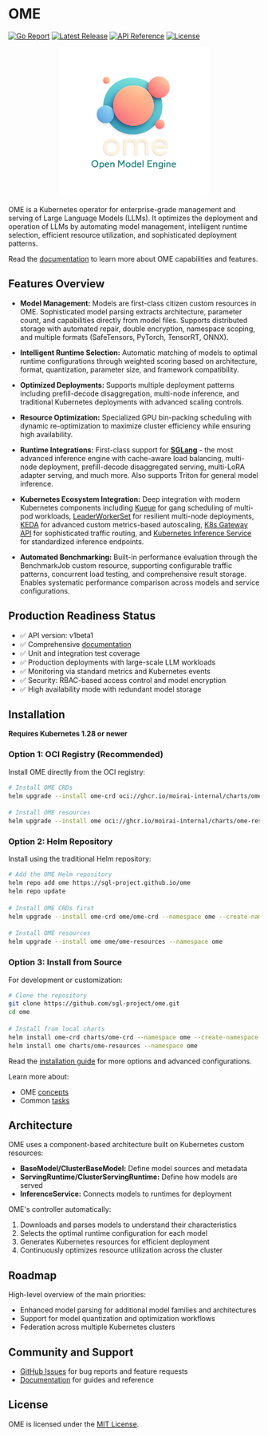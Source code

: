 # OME

[![Go Report](https://goreportcard.com/badge/github.com/sgl-project/ome)](https://goreportcard.com/report/github.com/sgl-project/ome)
[![Latest Release](https://img.shields.io/github/v/release/sgl-project/ome?include_prereleases)](https://github.com/sgl-project/ome/releases/latest)
[![API Reference](https://img.shields.io/badge/API-v1beta1-blue)](https://sgl-project.github.io/ome/docs/reference/ome.v1beta1/)
[![License](https://img.shields.io/badge/License-MIT-green.svg)](LICENSE)

<div align="center">
  <a href="https://github.com/sgl-project/ome">
    <img src="site/assets/icons/logo-clear-background.png" alt="OME Logo" width="300" height="auto" style="max-width: 100%;">
  </a>
</div>

OME is a Kubernetes operator for enterprise-grade management and serving of Large Language Models (LLMs). It optimizes the deployment and operation of LLMs by automating model management, intelligent runtime selection, efficient resource utilization, and sophisticated deployment patterns.

Read the [documentation](https://sgl-project.github.io/ome/docs/) to learn more about OME capabilities and features.

## Features Overview

- **Model Management:** Models are first-class citizen custom resources in OME. Sophisticated model parsing extracts architecture, parameter count, and capabilities directly from model files. Supports distributed storage with automated repair, double encryption, namespace scoping, and multiple formats (SafeTensors, PyTorch, TensorRT, ONNX).

- **Intelligent Runtime Selection:** Automatic matching of models to optimal runtime configurations through weighted scoring based on architecture, format, quantization, parameter size, and framework compatibility.

- **Optimized Deployments:** Supports multiple deployment patterns including prefill-decode disaggregation, multi-node inference, and traditional Kubernetes deployments with advanced scaling controls.

- **Resource Optimization:** Specialized GPU bin-packing scheduling with dynamic re-optimization to maximize cluster efficiency while ensuring high availability.

- **Runtime Integrations:** First-class support for [**SGLang**](https://github.com/sgl-project/sglang) - the most advanced inference engine with cache-aware load balancing, multi-node deployment, prefill-decode disaggregated serving, multi-LoRA adapter serving, and much more. Also supports Triton for general model inference.

- **Kubernetes Ecosystem Integration:** Deep integration with modern Kubernetes components including [Kueue](https://kueue.sigs.k8s.io/) for gang scheduling of multi-pod workloads, [LeaderWorkerSet](https://github.com/kubernetes-sigs/lws) for resilient multi-node deployments, [KEDA](https://keda.sh/) for advanced custom metrics-based autoscaling, [K8s Gateway API](https://gateway-api.sigs.k8s.io/) for sophisticated traffic routing, and [Kubernetes Inference Service](https://github.com/kubernetes-sigs/isis) for standardized inference endpoints.

- **Automated Benchmarking:** Built-in performance evaluation through the BenchmarkJob custom resource, supporting configurable traffic patterns, concurrent load testing, and comprehensive result storage. Enables systematic performance comparison across models and service configurations.

## Production Readiness Status

- ✅ API version: v1beta1
- ✅ Comprehensive [documentation](https://sgl-project.github.io/ome/docs/)
- ✅ Unit and integration test coverage
- ✅ Production deployments with large-scale LLM workloads
- ✅ Monitoring via standard metrics and Kubernetes events
- ✅ Security: RBAC-based access control and model encryption
- ✅ High availability mode with redundant model storage

## Installation

**Requires Kubernetes 1.28 or newer**

### Option 1: OCI Registry (Recommended)

Install OME directly from the OCI registry:

```bash
# Install OME CRDs
helm upgrade --install ome-crd oci://ghcr.io/moirai-internal/charts/ome-crd --namespace ome --create-namespace

# Install OME resources
helm upgrade --install ome oci://ghcr.io/moirai-internal/charts/ome-resources --namespace ome
```

### Option 2: Helm Repository

Install using the traditional Helm repository:

```bash
# Add the OME Helm repository
helm repo add ome https://sgl-project.github.io/ome
helm repo update

# Install OME CRDs first
helm upgrade --install ome-crd ome/ome-crd --namespace ome --create-namespace

# Install OME resources
helm upgrade --install ome ome/ome-resources --namespace ome
```

### Option 3: Install from Source

For development or customization:

```bash
# Clone the repository
git clone https://github.com/sgl-project/ome.git
cd ome

# Install from local charts
helm install ome-crd charts/ome-crd --namespace ome --create-namespace
helm install ome charts/ome-resources --namespace ome
```

Read the [installation guide](https://sgl-project.github.io/ome/docs/installation/) for more options and advanced configurations.

Learn more about:
- OME [concepts](https://sgl-project.github.io/ome/docs/concepts/)
- Common [tasks](https://sgl-project.github.io/ome/docs/tasks/)

## Architecture

OME uses a component-based architecture built on Kubernetes custom resources:

- **BaseModel/ClusterBaseModel:** Define model sources and metadata
- **ServingRuntime/ClusterServingRuntime:** Define how models are served
- **InferenceService:** Connects models to runtimes for deployment

OME's controller automatically:
1. Downloads and parses models to understand their characteristics
2. Selects the optimal runtime configuration for each model
3. Generates Kubernetes resources for efficient deployment
4. Continuously optimizes resource utilization across the cluster

## Roadmap

High-level overview of the main priorities:

- Enhanced model parsing for additional model families and architectures
- Support for model quantization and optimization workflows
- Federation across multiple Kubernetes clusters

## Community and Support

- [GitHub Issues](https://github.com/sgl-project/ome/issues) for bug reports and feature requests
- [Documentation](https://sgl-project.github.io/ome/docs/) for guides and reference

## License

OME is licensed under the [MIT License](LICENSE).